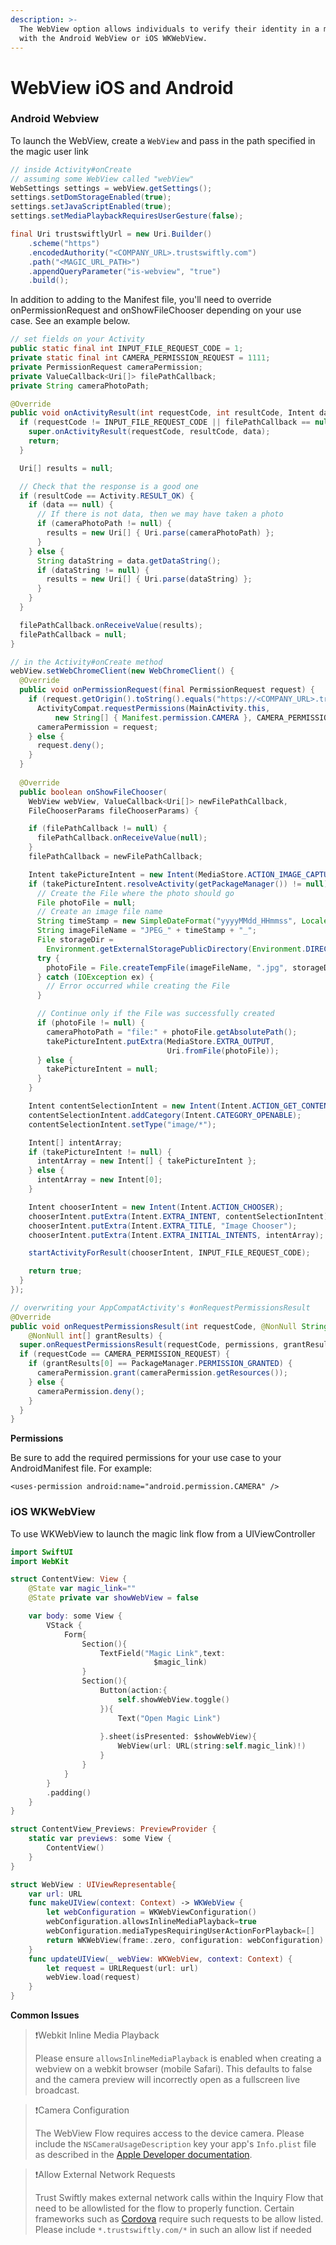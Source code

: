 ```yaml
---
description: >-
  The WebView option allows individuals to verify their identity in a mobile app
  with the Android WebView or iOS WKWebView.
---
```


# WebView iOS and Android

### Android Webview

To launch the WebView, create a `WebView` and pass in the path specified in the magic user link

```java
// inside Activity#onCreate
// assuming some WebView called "webView"
WebSettings settings = webView.getSettings();
settings.setDomStorageEnabled(true);
settings.setJavaScriptEnabled(true);
settings.setMediaPlaybackRequiresUserGesture(false);

final Uri trustswiftlyUrl = new Uri.Builder()
    .scheme("https")
    .encodedAuthority("<COMPANY_URL>.trustswiftly.com")
    .path("<MAGIC_URL_PATH>")
    .appendQueryParameter("is-webview", "true")
    .build();
```

In addition to adding to the Manifest file, you'll need to override onPermissionRequest and onShowFileChooser depending on your use case. See an example below.

```java
// set fields on your Activity
public static final int INPUT_FILE_REQUEST_CODE = 1;
private static final int CAMERA_PERMISSION_REQUEST = 1111;
private PermissionRequest cameraPermission;
private ValueCallback<Uri[]> filePathCallback;
private String cameraPhotoPath;

@Override
public void onActivityResult(int requestCode, int resultCode, Intent data) {
  if (requestCode != INPUT_FILE_REQUEST_CODE || filePathCallback == null) {
    super.onActivityResult(requestCode, resultCode, data);
    return;
  }

  Uri[] results = null;

  // Check that the response is a good one
  if (resultCode == Activity.RESULT_OK) {
    if (data == null) {
      // If there is not data, then we may have taken a photo
      if (cameraPhotoPath != null) {
        results = new Uri[] { Uri.parse(cameraPhotoPath) };
      }
    } else {
      String dataString = data.getDataString();
      if (dataString != null) {
        results = new Uri[] { Uri.parse(dataString) };
      }
    }
  }

  filePathCallback.onReceiveValue(results);
  filePathCallback = null;
}

// in the Activity#onCreate method
webView.setWebChromeClient(new WebChromeClient() {
  @Override
  public void onPermissionRequest(final PermissionRequest request) {
    if (request.getOrigin().toString().equals("https://<COMPANY_URL>.trustswiftly.com/")) {
      ActivityCompat.requestPermissions(MainActivity.this,
          new String[] { Manifest.permission.CAMERA }, CAMERA_PERMISSION_REQUEST);
      cameraPermission = request;
    } else {
      request.deny();
    }
  }
  
  @Override
  public boolean onShowFileChooser(
    WebView webView, ValueCallback<Uri[]> newFilePathCallback,
    FileChooserParams fileChooserParams) {

    if (filePathCallback != null) {
      filePathCallback.onReceiveValue(null);
    }
    filePathCallback = newFilePathCallback;

    Intent takePictureIntent = new Intent(MediaStore.ACTION_IMAGE_CAPTURE);
    if (takePictureIntent.resolveActivity(getPackageManager()) != null) {
      // Create the File where the photo should go
      File photoFile = null;
      // Create an image file name
      String timeStamp = new SimpleDateFormat("yyyyMMdd_HHmmss", Locale.US).format(new Date());
      String imageFileName = "JPEG_" + timeStamp + "_";
      File storageDir =
        Environment.getExternalStoragePublicDirectory(Environment.DIRECTORY_PICTURES);
      try {
        photoFile = File.createTempFile(imageFileName, ".jpg", storageDir);
      } catch (IOException ex) {
        // Error occurred while creating the File
      }

      // Continue only if the File was successfully created
      if (photoFile != null) {
        cameraPhotoPath = "file:" + photoFile.getAbsolutePath();
        takePictureIntent.putExtra(MediaStore.EXTRA_OUTPUT,
                                   Uri.fromFile(photoFile));
      } else {
        takePictureIntent = null;
      }
    }

    Intent contentSelectionIntent = new Intent(Intent.ACTION_GET_CONTENT);
    contentSelectionIntent.addCategory(Intent.CATEGORY_OPENABLE);
    contentSelectionIntent.setType("image/*");

    Intent[] intentArray;
    if (takePictureIntent != null) {
      intentArray = new Intent[] { takePictureIntent };
    } else {
      intentArray = new Intent[0];
    }

    Intent chooserIntent = new Intent(Intent.ACTION_CHOOSER);
    chooserIntent.putExtra(Intent.EXTRA_INTENT, contentSelectionIntent);
    chooserIntent.putExtra(Intent.EXTRA_TITLE, "Image Chooser");
    chooserIntent.putExtra(Intent.EXTRA_INITIAL_INTENTS, intentArray);

    startActivityForResult(chooserIntent, INPUT_FILE_REQUEST_CODE);

    return true;
  }
});

// overwriting your AppCompatActivity's #onRequestPermissionsResult
@Override
public void onRequestPermissionsResult(int requestCode, @NonNull String[] permissions,
    @NonNull int[] grantResults) {
  super.onRequestPermissionsResult(requestCode, permissions, grantResults);
  if (requestCode == CAMERA_PERMISSION_REQUEST) {
    if (grantResults[0] == PackageManager.PERMISSION_GRANTED) {
      cameraPermission.grant(cameraPermission.getResources());
    } else {
      cameraPermission.deny();
    }
  }
}
```

**Permissions**

Be sure to add the required permissions for your use case to your AndroidManifest file. For example:

```
<uses-permission android:name="android.permission.CAMERA" />
```

### iOS WKWebView

To use WKWebView to launch the magic link flow from a UIViewController

```swift
import SwiftUI
import WebKit

struct ContentView: View {
    @State var magic_link=""
    @State private var showWebView = false

    var body: some View {
        VStack {
            Form{
                Section(){
                    TextField("Magic Link",text:
                                $magic_link)
                }
                Section(){
                    Button(action:{
                        self.showWebView.toggle()
                    }){
                        Text("Open Magic Link")
                            
                    }.sheet(isPresented: $showWebView){
                        WebView(url: URL(string:self.magic_link)!)
                    }
                }
            }
        }
        .padding()
    }
}

struct ContentView_Previews: PreviewProvider {
    static var previews: some View {
        ContentView()
    }
}

struct WebView : UIViewRepresentable{
    var url: URL
    func makeUIView(context: Context) -> WKWebView {
        let webConfiguration = WKWebViewConfiguration()
        webConfiguration.allowsInlineMediaPlayback=true
        webConfiguration.mediaTypesRequiringUserActionForPlayback=[]
        return WKWebView(frame:.zero, configuration: webConfiguration)
    }
    func updateUIView(_ webView: WKWebView, context: Context) {
        let request = URLRequest(url: url)
        webView.load(request)
    }
}

```

**Common Issues**

> ❗️Webkit Inline Media Playback
>
> Please ensure `allowsInlineMediaPlayback` is enabled when creating a webview on a webkit browser (mobile Safari). This defaults to false and the camera preview will incorrectly open as a fullscreen live broadcast.

> ❗Camera Configuration
>
> The WebView Flow requires access to the device camera. Please include the `NSCameraUsageDescription` key your app's `Info.plist` file as described in the [Apple Developer documentation](https://developer.apple.com/documentation/avfoundation/cameras\_and\_media\_capture/requesting\_authorization\_for\_media\_capture\_on\_ios).

> ❗️Allow External Network Requests
>
> Trust Swiftly makes external network calls within the Inquiry Flow that need to be allowlisted for the flow to properly function. Certain frameworks such as [Cordova](https://cordova.apache.org/docs/en/11.x/guide/appdev/allowlist/index.html#network-request-allow-list) require such requests to be allow listed. Please include `*.trustswiftly.com/*` in such an allow list if needed
